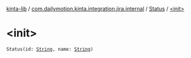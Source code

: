 [kinta-lib](../../index.md) / [com.dailymotion.kinta.integration.jira.internal](../index.md) / [Status](index.md) / [&lt;init&gt;](./-init-.md)

# &lt;init&gt;

`Status(id: `[`String`](https://kotlinlang.org/api/latest/jvm/stdlib/kotlin/-string/index.html)`, name: `[`String`](https://kotlinlang.org/api/latest/jvm/stdlib/kotlin/-string/index.html)`)`